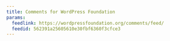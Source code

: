 ```yaml
---
title: Comments for WordPress Foundation
params:
  feedlink: https://wordpressfoundation.org/comments/feed/
  feedid: 562391a25605610e30fbf6360f3cfce3
---
```

